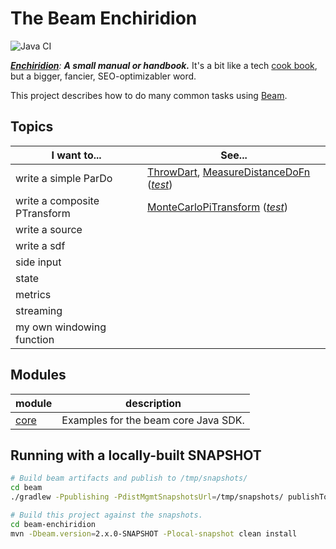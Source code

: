 The Beam Enchiridion
====================

![Java CI](https://github.com/RyanSkraba/beam-enchiridion/workflows/Java%20CI/badge.svg)

_[**Enchiridion**](https://en.wikipedia.org/wiki/Enchiridion): **A small manual or handbook.**_  It's a bit like a tech [cook book](https://www.oreilly.com/search/?query=cookbook), but a bigger, fancier, SEO-optimizabler word.

<!-- 2020/05/25: 920 O'Reilly results
     2020/06/05: 4758 O'Reilly results (but changed the search URL)
     2020/07/30: 5043 O'Reilly results -->

This project describes how to do many common tasks using [Beam](https://beam.apache.org).

Topics
------

| I want to... | See... |
| ------------- | ------------- |
| write a simple ParDo | [ThrowDart](core/src/main/java/com/skraba/beam/enchiridion/core/pi/ThrowDart.java), [MeasureDistanceDoFn](core/src/main/java/com/skraba/beam/enchiridion/core/pi/MeasureDistanceDoFn.java) ([_test_](core/src/test/java/com/skraba/beam/enchiridion/core/pi/MeasureDistanceDoFnTest.java))| 
| write a composite PTransform | [MonteCarloPiTransform](core/src/main/java/com/skraba/beam/enchiridion/core/pi/MonteCarloPiTransform.java) ([_test_](core/src/test/java/com/skraba/beam/enchiridion/core/pi/MonteCarloPiTransformTest.java))|
| write a source | | 
| write a sdf | | 
| side input | | 
| state | | 
| metrics | | 
| streaming | | 
| my own windowing function | | 

Modules
-------

| module  | description |
| ------------- | ------------- |
| [core](core/readme.md)  | Examples for the beam core Java SDK.  |


[scio]: https://github.com/spotify/scio


Running with a locally-built SNAPSHOT
-------------------------------------

```bash
# Build beam artifacts and publish to /tmp/snapshots/
cd beam
./gradlew -Ppublishing -PdistMgmtSnapshotsUrl=/tmp/snapshots/ publishToMavenLocal

# Build this project against the snapshots.
cd beam-enchiridion
mvn -Dbeam.version=2.x.0-SNAPSHOT -Plocal-snapshot clean install
```


